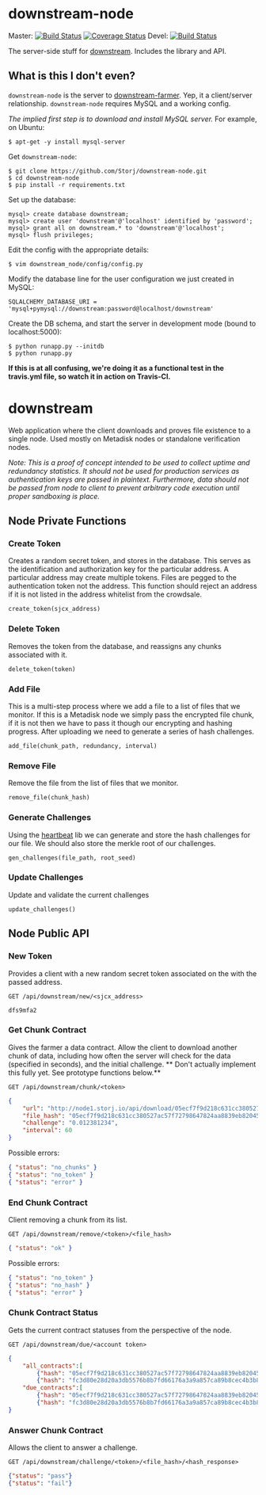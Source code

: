 downstream-node
===============

Master: [![Build Status](https://travis-ci.org/Storj/downstream-node.svg?branch=master)](https://travis-ci.org/Storj/downstream-node) [![Coverage Status](https://img.shields.io/coveralls/Storj/downstream-node.svg)](https://coveralls.io/r/Storj/downstream-node?branch=master)
Devel: [![Build Status](https://travis-ci.org/Storj/downstream-node.svg?branch=devel)](https://travis-ci.org/Storj/downstream-node)

The server-side stuff for [downstream](https://github.com/Storj/downstream).  Includes the library and API.

## What is this I don't even?

`downstream-node` is the server to [downstream-farmer](https://github.com/Storj/downstream-farmer).  Yep, it a client/server relationship. `downstream-node` requires MySQL and a working config.

*The implied first step is to download and install MySQL server.*  For example, on Ubuntu:

```
$ apt-get -y install mysql-server
```

Get `downstream-node`:

```
$ git clone https://github.com/Storj/downstream-node.git
$ cd downstream-node
$ pip install -r requirements.txt
```

Set up the database:

```
mysql> create database downstream;
mysql> create user 'downstream'@'localhost' identified by 'password';
mysql> grant all on downstream.* to 'downstream'@'localhost';
mysql> flush privileges;
```


Edit the config with the appropriate details:

```
$ vim downstream_node/config/config.py
```

Modify the database line for the user configuration we just created in MySQL:

```
SQLALCHEMY_DATABASE_URI = 'mysql+pymysql://downstream:password@localhost/downstream'
```

Create the DB schema, and start the server in development mode (bound to localhost:5000):

```
$ python runapp.py --initdb
$ python runapp.py
```

**If this is at all confusing, we're doing it as a functional test in the travis.yml file, so watch it in action on Travis-CI.**

downstream
==========
Web application where the client downloads and proves file existence to a single node. Used mostly on Metadisk nodes or standalone verification nodes.
 
*Note: This is a proof of concept intended to be used to collect uptime and redundancy statistics. It should not be used for production services as authentication keys are passed in plaintext. Furthermore, data should not be passed from node to client to prevent arbitrary code execution until proper sandboxing is place.*
 

## Node Private Functions

### Create Token
Creates a random secret token, and stores in the database. This serves as the identification and authorization key for the particular address. A particular address may create multiple tokens. Files are pegged to the authentication token not the address. This function should reject an address if it is not listed in the address whitelist from the crowdsale.

    create_token(sjcx_address)

### Delete Token
Removes the token from the database, and reassigns any chunks associated with it.

    delete_token(token)

### Add File
This is a multi-step process where we add a file to a list of files that we monitor. If this is a Metadisk node we simply pass the encrypted file chunk, if it is not then we have to pass it though our encrypting and hashing progress. After uploading we need to generate a series of hash challenges.  

    add_file(chunk_path, redundancy, interval)

### Remove File
Remove the file from the list of files that we monitor.

    remove_file(chunk_hash)

### Generate Challenges
Using the [heartbeat](https://github.com/storj/heartbeat) lib we can generate and store the hash challenges for our file. We should also store the merkle root of our challenges. 

    gen_challenges(file_path, root_seed)

### Update Challenges
Update and validate the current challenges

    update_challenges()

## Node Public API

### New Token 
Provides a client with a new random secret token associated on the with the passed address. 
    
    GET /api/downstream/new/<sjcx_address>

```
dfs9mfa2
```

### Get Chunk Contract

Gives the farmer a data contract. Allow the client to download another chunk of data, including how often the server will check for the data (specified in seconds), and the initial challenge. ** Don't actually implement this fully yet. See prototype functions below.**

    GET /api/downstream/chunk/<token>

```json
{
    "url": "http://node1.storj.io/api/download/05ecf7f9d218c631cc380527ac57f72798647824aa8839eb82045ed9fc3360c7",
    "file_hash": "05ecf7f9d218c631cc380527ac57f72798647824aa8839eb82045ed9fc3360c7", 
    "challenge": "0.012381234",
    "interval": 60
}
```
Possible errors:
```json
{ "status": "no_chunks" }
{ "status": "no_token" }
{ "status": "error" }
```

### End Chunk Contract 

Client removing a chunk from its list.

    GET /api/downstream/remove/<token>/<file_hash>
```json
{ "status": "ok" }
```
Possible errors:
```json
{ "status": "no_token" }
{ "status": "no_hash" }
{ "status": "error" }
```

### Chunk Contract Status

Gets the current contract statuses from the perspective of the node. 

    GET /api/downstream/due/<account token>

```json
{
    "all_contracts":[
        {"hash": "05ecf7f9d218c631cc380527ac57f72798647824aa8839eb82045ed9fc3360c7"},
        {"hash": "fc3d80e28d20a3db5576b8b7fd66176a3a9a857ca89b8cec4b3b832aafc77c8a"}],
    "due_contracts":[
        {"hash": "05ecf7f9d218c631cc380527ac57f72798647824aa8839eb82045ed9fc3360c7", "challenge": "0.012381234"},
        {"hash": "fc3d80e28d20a3db5576b8b7fd66176a3a9a857ca89b8cec4b3b832aafc77c8a", "challenge": "0.034385411"}]
}
```

### Answer Chunk Contract

Allows the client to answer a challenge.

    GET /api/downstream/challenge/<token>/<file_hash>/<hash_response>

```json
{"status": "pass"}
{"status": "fail"}
```
